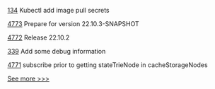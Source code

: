 
[134](https://github.com/hyperledger-labs/hlf-operator/pull/134) Kubectl add image pull secrets

[4773](https://github.com/hyperledger/besu/pull/4773) Prepare for version 22.10.3-SNAPSHOT

[4772](https://github.com/hyperledger/besu/pull/4772) Release 22.10.2

[339](https://github.com/hyperledger/fabric-ca/pull/339) Add some debug information

[4771](https://github.com/hyperledger/besu/pull/4771) subscribe prior to getting stateTrieNode in cacheStorageNodes


[See more >>>](https://start-here.hyperledger.org/pull-requests)
